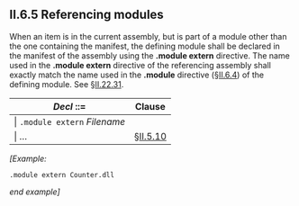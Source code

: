 ## II.6.5 Referencing modules

When an item is in the current assembly, but is part of a module other than the one containing the manifest, the defining module shall be declared in the manifest of the assembly using the **.module extern** directive. The name used in the **.module extern** directive of the referencing assembly shall exactly match the name used in the **.module** directive (§[II.6.4](ii.6.4-declaring-modules.md)) of the defining module. See §[II.22.31](ii.22.31-moduleref-0x1a.md).

 | _Decl_ ::= | Clause
 | ---- | ----
 | \| `.module extern` _Filename_
 | \| &hellip; | §[II.5.10](#todo-missing-hyperlink)

_[Example:_

 ```ilasm
 .module extern Counter.dll
 ```

_end example]_
